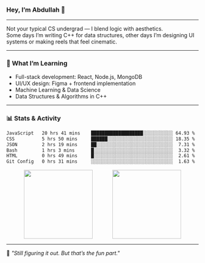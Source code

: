 ### Hey, I’m Abdullah 👋

---

Not your typical CS undergrad — I blend logic with aesthetics.  
Some days I’m writing C++ for data structures, other days I’m designing UI systems or making reels that feel cinematic.

---

### 🧠 What I’m Learning
- Full-stack development: React, Node.js, MongoDB
- UI/UX design: Figma + frontend implementation
- Machine Learning & Data Science
- Data Structures & Algorithms in C++

---

### 📊 Stats & Activity

<!--START_WAKATIME_SECTION-->
```txt
JavaScript   20 hrs 41 mins    ███████████████████░░░░░░░░░░░ 64.93 %
CSS          5 hrs 50 mins     ██████░░░░░░░░░░░░░░░░░░░░░░░░ 18.35 %
JSON         2 hrs 19 mins     ██░░░░░░░░░░░░░░░░░░░░░░░░░░░░  7.31 %
Bash         1 hrs 3 mins      █░░░░░░░░░░░░░░░░░░░░░░░░░░░░░  3.32 %
HTML         0 hrs 49 mins     █░░░░░░░░░░░░░░░░░░░░░░░░░░░░░  2.61 %
Git Config   0 hrs 31 mins     ░░░░░░░░░░░░░░░░░░░░░░░░░░░░░░  1.63 %
```
<!--END_WAKATIME_SECTION-->

<div align="center">
  <img src="https://github-readme-stats.vercel.app/api?username=mohdabdullahmeraj&show_icons=true&theme=tokyonight&hide_border=true&hide=prs" height="180px" style="vertical-align: middle;"/>
  &nbsp;&nbsp;&nbsp;&nbsp;&nbsp;&nbsp;&nbsp;&nbsp;&nbsp;&nbsp;&nbsp;
  <img src="https://github-readme-stats.vercel.app/api/top-langs/?username=mohdabdullahmeraj&layout=compact&theme=tokyonight&hide_border=true" height="180px" style="vertical-align: middle;"/>
</div>

---

🧭 *"Still figuring it out. But that’s the fun part."*
